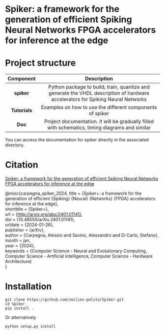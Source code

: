# Spiker: a framework for the generation of efficient Spiking Neural Networks FPGA accelerators for inference at the edge


# Project structure
|	Component		|															Description																|
|:-----------------:|:---------------------------------------------------------------------------------------------------------------------------------:|
|	**spiker**		|	Python package to build, train, quantize and generate the VHDL description of hardware accelerators for Spiking Neural Networks	|
|	**Tutorials**	|									Examples on how to use the different components of spiker										|
|	**Doc**			|				Project documentation. It will be gradually filled with schematics, timing diagrams and similar						|

You can access the documentation for spiker directly in the associated directory.

# Citation
[Spiker: a framework for the generation of efficient Spiking Neural Networks FPGA accelerators for inference at the edge](https://arxiv.org/abs/2401.01141)

@misc{carpegna\_spiker\_2024,
	title = {Spiker+: a framework for the generation of efficient {Spiking} {Neural} {Networks} {FPGA} accelerators for inference at the edge},  
	shorttitle = {Spiker+},  
	url = {http://arxiv.org/abs/2401.01141},  
	doi = {10.48550/arXiv.2401.01141},  
	urldate = {2024-01-26},  
	publisher = {arXiv},  
	author = {Carpegna, Alessio and Savino, Alessandro and Di Carlo, Stefano},  
	month = jan,  
	year = {2024},  
	keywords = {Computer Science - Neural and Evolutionary Computing, Computer Science - Artificial Intelligence, Computer Science - Hardware Architecture}   
}

# Installation

    git clone https://github.com/smilies-polito/Spiker.git
    cd Spiker
	pip install .

Or alternatively

	python setup.py install
